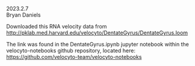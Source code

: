 2023.2.7  
Bryan Daniels

Downloaded this RNA velocity data from http://pklab.med.harvard.edu/velocyto/DentateGyrus/DentateGyrus.loom

The link was found in the DentateGyrus.ipynb jupyter notebook within the velocyto-notebooks github repository, located here: https://github.com/velocyto-team/velocyto-notebooks